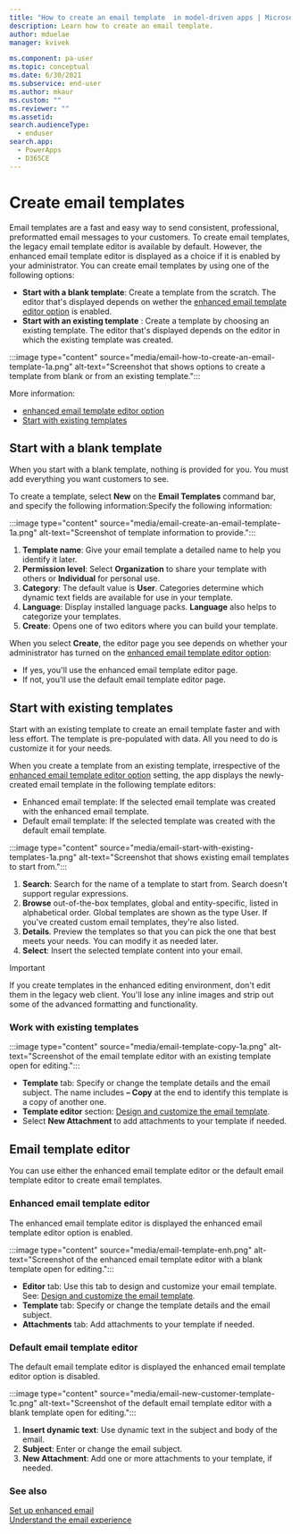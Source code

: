 ```yaml
---
title: "How to create an email template  in model-driven apps | MicrosoftDocs"
description: Learn how to create an email template.
author: mduelae
manager: kvivek

ms.component: pa-user
ms.topic: conceptual
ms.date: 6/30/2021
ms.subservice: end-user
ms.author: mkaur
ms.custom: ""
ms.reviewer: ""
ms.assetid: 
search.audienceType: 
  - enduser
search.app: 
  - PowerApps
  - D365CE
---
```


# Create email templates

Email templates are a fast and easy way to send consistent, professional, preformatted email messages to your customers. To create email templates, the legacy email template editor is available by default. However, the enhanced email template editor is displayed as a choice if it is enabled by your administrator.
You can create email templates by using one of the following options:  
- **Start with a blank template**: Create a template from the scratch. The editor that's displayed depends on wether the [enhanced email template editor option](cs-email-template-builder.md) is enabled.
- **Start with an existing template** : Create a template by choosing an existing template. The editor that's displayed depends on the editor in which the existing template was created.

:::image type="content" source="media/email-how-to-create-an-email-template-1a.png" alt-text="Screenshot that shows options to create a template from blank or from an existing template.":::

More information:
- [enhanced email template editor option](cs-email-template-builder.md) 
- [Start with existing templates](#start-with-existing-templates)


## Start with a blank template

When you start with a blank template, nothing is provided for you. You must add everything you want customers to see. 

To create a template, select **New** on the **Email Templates** command bar, and specify the following information:Specify the following information:

:::image type="content" source="media/email-create-an-email-template-1a.png" alt-text="Screenshot of template information to provide.":::

   1. **Template name**: Give your email template a detailed name to help you identify it later.
   2. **Permission level**: Select **Organization** to share your template with others or **Individual** for personal use.
   3. **Category**: The default value is **User**. Categories determine which dynamic text fields are available for use in your template.
   4. **Language**: Display installed language packs. **Language** also helps to categorize your templates.
   5. **Create**: Opens one of two editors where you can build your template.
   
When you select **Create**, the editor page you see depends on whether your administrator has turned on the [enhanced email template editor option](cs-email-template-builder.md):

- If yes, you'll use the enhanced email template editor page.
- If not, you'll use the default email template editor page. 

## Start with existing templates

Start with an existing template to create an email template faster and with less effort. The template is pre-populated with data. All you need to do is customize it for your needs.

 When you create a template from an existing template, irrespective of the [enhanced email template editor option](cs-email-template-builder.md) setting, the app displays the newly-created email template in the following template editors:
  - Enhanced email template: If the selected email template was created with the enhanced email template.
  - Default email template: If the selected template was created with the default email template.

:::image type="content" source="media/email-start-with-existing-templates-1a.png" alt-text="Screenshot that shows existing email templates to start from.":::

   1. **Search**: Search for the name of a template to start from. Search doesn't support regular expressions.
   2. **Browse** out-of-the-box templates, global and entity-specific, listed in alphabetical order. Global templates are shown as the type User. If you've created custom email templates, they're also listed.
   3. **Details**. Preview the templates so that you can pick the one that best meets your needs. You can modify it as needed later.
   4. **Select**: Insert the selected template content into your email.

> [!Important]
> If you create templates in the enhanced editing environment, don't edit them in the legacy web client. You'll lose any inline images and strip out some of the advanced formatting and functionality.

### Work with existing templates

:::image type="content" source="media/email-template-copy-1a.png" alt-text="Screenshot of the email template editor with an existing template open for editing.":::

- **Template** tab: Specify or change the template details and the email subject. The name includes **– Copy** at the end to identify this template is a copy of another one.
- **Template editor** section: [Design and customize the email template](cs-template-options.md).
- Select **New Attachment** to add attachments to your template if needed.


## Email template editor

You can use either the enhanced email template editor or the default email template editor to create email templates.

### Enhanced email template editor

The enhanced email template editor is displayed the enhanced email template editor option is enabled. 

:::image type="content" source="media/email-template-enh.png" alt-text="Screenshot of the enhanced email template editor with a blank template open for editing.":::

- **Editor** tab: Use this tab to design and customize your email template. See: [Design and customize the email template](cs-template-options.md).
- **Template** tab: Specify or change the template details and the email subject.
- **Attachments** tab: Add attachments to your template if needed.

### Default email template editor

The default email template editor is displayed the enhanced email template editor option is disabled. 

:::image type="content" source="media/email-new-customer-template-1c.png" alt-text="Screenshot of the default email template editor with a blank template open for editing.":::

   1. **Insert dynamic text**: Use dynamic text in the subject and body of the email.
   2. **Subject**: Enter or change the email subject.
   3. **New Attachment**: Add one or more attachments to your template, if needed.

### See also

[Set up enhanced email](/power-platform/admin/system-settings-dialog-box-email-tab)<br>
[Understand the email experience](view-create-email.md)   
